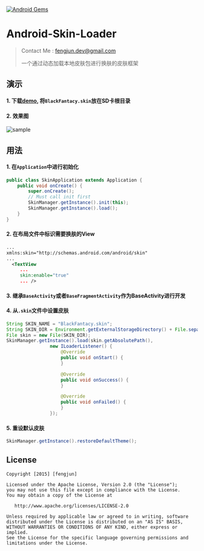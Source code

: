 [![Android Gems](http://www.android-gems.com/badge/fengjundev/Android-Skin-Loader.svg?branch=master)](http://www.android-gems.com/lib/fengjundev/Android-Skin-Loader)

# Android-Skin-Loader 

> Contact Me : fengjun.dev@gmail.com
>
> 一个通过动态加载本地皮肤包进行换肤的皮肤框架



## 演示
#### 1. 下载[demo](https://github.com/fengjundev/Android-Skin-Loader/tree/master/apk), 将`BlackFantacy.skin`放在SD卡根目录
#### 2. 效果图
![sample](https://raw.githubusercontent.com/fengjundev/Android-Skin-Loader/master/sample/image/screenshot.png)


## 用法

#### 1. 在`Application`中进行初始化
```java
public class SkinApplication extends Application {
	public void onCreate() {
		super.onCreate();
		// Must call init first 
		SkinManager.getInstance().init(this);
		SkinManager.getInstance().load();
	}
}
```

#### 2. 在布局文件中标识需要换肤的View

```xml
...
xmlns:skin="http://schemas.android.com/android/skin"
...
  <TextView
     ...
     skin:enable="true" 
     ... />
```

#### 3. 继承`BaseActivity`或者`BaseFragmentActivity`作为BaseActivity进行开发
  
  
#### 4. 从`.skin`文件中设置皮肤
```java
String SKIN_NAME = "BlackFantacy.skin";
String SKIN_DIR = Environment.getExternalStorageDirectory() + File.separator + SKIN_NAME;
File skin = new File(SKIN_DIR);
SkinManager.getInstance().load(skin.getAbsolutePath(),
				new ILoaderListener() {
					@Override
					public void onStart() {
					}

					@Override
					public void onSuccess() {
					}

					@Override
					public void onFailed() {
					}
				});
```

#### 5. 重设默认皮肤
```java
SkinManager.getInstance().restoreDefaultTheme();
```

## License

    Copyright [2015] [fengjun]

    Licensed under the Apache License, Version 2.0 (the "License");
    you may not use this file except in compliance with the License.
    You may obtain a copy of the License at

       http://www.apache.org/licenses/LICENSE-2.0

    Unless required by applicable law or agreed to in writing, software
    distributed under the License is distributed on an "AS IS" BASIS,
    WITHOUT WARRANTIES OR CONDITIONS OF ANY KIND, either express or implied.
    See the License for the specific language governing permissions and
    limitations under the License.


